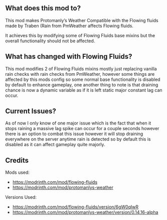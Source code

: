 ## What does this mod to?
This mod makes Protomanly’s Weather Compatible with the Flowing fluids made by Traben (Rain from PmWeather affects Flowing fluids.

It achieves this by modifying some of Flowing Fluids base mixins but the overall functionality should not be affected.

  

## What has changed with Flowing Fluids?

This mod modifies 2 of Flowing Fluids mixins mostly just replacing vanilla rain checks with rain checks from PmWeather, however some things are affected by this mods config so some normal base functionality is disabled by default to enhance gameplay, one another thing to note is that draining chance is now a dynamic variable as if it is left static major constant lag can occur.

  

## Current Issues?

As of now I only know of one major issue which is the fact that when it stops raining a massive lag spike can occur for a couple seconds however there is an option to combat this issue however it will stop draining everywhere on the server anytime rain is detected so by default this is disabled as it can affect gameplay quite majorly.

  

## Credits

Mods used:
 - https://modrinth.com/mod/flowing-fluids
 - https://modrinth.com/mod/protomanlys-weather

Versions Used:
 - https://modrinth.com/mod/flowing-fluids/version/6gW0qIwR
 -  https://modrinth.com/mod/protomanlys-weather/version/0.14.16-alpha

 








